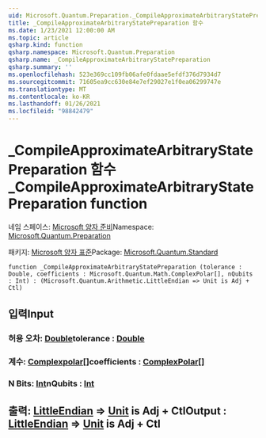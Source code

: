 ```yaml
---
uid: Microsoft.Quantum.Preparation._CompileApproximateArbitraryStatePreparation
title: _CompileApproximateArbitraryStatePreparation 함수
ms.date: 1/23/2021 12:00:00 AM
ms.topic: article
qsharp.kind: function
qsharp.namespace: Microsoft.Quantum.Preparation
qsharp.name: _CompileApproximateArbitraryStatePreparation
qsharp.summary: ''
ms.openlocfilehash: 523e369cc109fb06afe0fdaae5efdf376d7934d7
ms.sourcegitcommit: 71605ea9cc630e84e7ef29027e1f0ea06299747e
ms.translationtype: MT
ms.contentlocale: ko-KR
ms.lasthandoff: 01/26/2021
ms.locfileid: "98842479"
---
```

# <a name="_compileapproximatearbitrarystatepreparation-function"></a><span data-ttu-id="cb48f-102">_CompileApproximateArbitraryStatePreparation 함수</span><span class="sxs-lookup"><span data-stu-id="cb48f-102">_CompileApproximateArbitraryStatePreparation function</span></span>

<span data-ttu-id="cb48f-103">네임 스페이스: [Microsoft 양자 준비](xref:Microsoft.Quantum.Preparation)</span><span class="sxs-lookup"><span data-stu-id="cb48f-103">Namespace: [Microsoft.Quantum.Preparation](xref:Microsoft.Quantum.Preparation)</span></span>

<span data-ttu-id="cb48f-104">패키지: [Microsoft 양자 표준](https://nuget.org/packages/Microsoft.Quantum.Standard)</span><span class="sxs-lookup"><span data-stu-id="cb48f-104">Package: [Microsoft.Quantum.Standard](https://nuget.org/packages/Microsoft.Quantum.Standard)</span></span>




```qsharp
function _CompileApproximateArbitraryStatePreparation (tolerance : Double, coefficients : Microsoft.Quantum.Math.ComplexPolar[], nQubits : Int) : (Microsoft.Quantum.Arithmetic.LittleEndian => Unit is Adj + Ctl)
```


## <a name="input"></a><span data-ttu-id="cb48f-105">입력</span><span class="sxs-lookup"><span data-stu-id="cb48f-105">Input</span></span>

### <a name="tolerance--double"></a><span data-ttu-id="cb48f-106">허용 오차: [Double](xref:microsoft.quantum.lang-ref.double)</span><span class="sxs-lookup"><span data-stu-id="cb48f-106">tolerance : [Double](xref:microsoft.quantum.lang-ref.double)</span></span>




### <a name="coefficients--complexpolar"></a><span data-ttu-id="cb48f-107">계수: [Complexpolar](xref:Microsoft.Quantum.Math.ComplexPolar)[]</span><span class="sxs-lookup"><span data-stu-id="cb48f-107">coefficients : [ComplexPolar](xref:Microsoft.Quantum.Math.ComplexPolar)[]</span></span>




### <a name="nqubits--int"></a><span data-ttu-id="cb48f-108">N Bits: [Int](xref:microsoft.quantum.lang-ref.int)</span><span class="sxs-lookup"><span data-stu-id="cb48f-108">nQubits : [Int](xref:microsoft.quantum.lang-ref.int)</span></span>





## <a name="output--littleendian--unit--is-adj--ctl"></a><span data-ttu-id="cb48f-109">출력: [LittleEndian](xref:Microsoft.Quantum.Arithmetic.LittleEndian) => [Unit](xref:microsoft.quantum.lang-ref.unit)  is Adj + Ctl</span><span class="sxs-lookup"><span data-stu-id="cb48f-109">Output : [LittleEndian](xref:Microsoft.Quantum.Arithmetic.LittleEndian) => [Unit](xref:microsoft.quantum.lang-ref.unit)  is Adj + Ctl</span></span>

